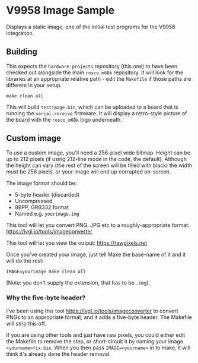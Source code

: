 # V9958 Image Sample

Displays a static image, one of the initial test programs for the 
V9958 integration.

## Building

This expects the `hardware-projects` repository (this one) to have
been checked out alongside the main `rosco_m68k` repository. It will
look for the libraries at an appropriate relative path - edit the
`Makefile` if those paths are different in your setup.

```
make clean all
```

This will build `testimage.bin`, which can be uploaded to a board that
is running the `serial-receive` firmware. It will display a retro-style
picture of the board with the `rosco_m68k` logo underneath.

## Custom image

To use a custom image, you'll need a 256-pixel wide bitmap. Height 
can be up to 212 pixels (if using 212-line mode in the code, the 
default). Although the height can vary (the rest of the screen will
be filled with black) the width *must* be 256 pixels, or your image
will end up corrupted on-screen.

The image format should be:

* 5-byte header (discarded)
* Uncompressed
* 8BPP, GRB332 format
* Named e.g. `yourimage.img`

This tool will let you convert PNG, JPG etc to a roughly-appropriate
format: https://lvgl.io/tools/imageconverter

This tool will let you view the output: https://rawpixels.net

Once you've created your image, just tell Make the base-name of
it and it will do the rest:

```
IMAGE=yourimage make clean all
```

(Note: you don't supply the extension, that has to be `.img`).

### Why the five-byte header?

I've been using this tool https://lvgl.io/tools/imageconverter to 
convert PNGs to an appropriate format, and it adds a five-byte 
header. The Makefile will strip this off.

If you are using other tools and just have raw pixels, you could
either edit the Makefile to remove the step, or short-circuit it
by naming your image `<yourname>fix.bin`. When you then pass
`IMAGE=<yourname>` in to make, it will think it's already done the
header removal.


